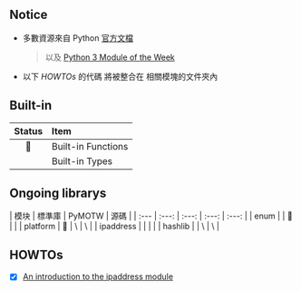 ## Notice 
- 多數資源來自 Python [官方文檔](https://docs.python.org/3/library/) 
    > 以及 [Python 3 Module of the Week](https://pymotw.com/3/)
- 以下 *HOWTOs* 的代碼 將被整合在 相關模塊的文件夾內

## Built-in 

| Status | Item | 
| :---: | :--- | 
| 🤪 | Built-in Functions |
| | Built-in Types | 

## Ongoing librarys 

| 模块 | 標準庫 | PyMOTW | 源碼 | 
| :--- | :---: | :---: | :---: | :---: | 
| enum |  | 🤪 |  |
| platform | 🤪 | \ | \ |
| ipaddress |  |  |  | 
| hashlib |  | \ | \ | 
    
## HOWTOs

- [x] [An introduction to the ipaddress module](https://docs.python.org/3/howto/ipaddress.html)